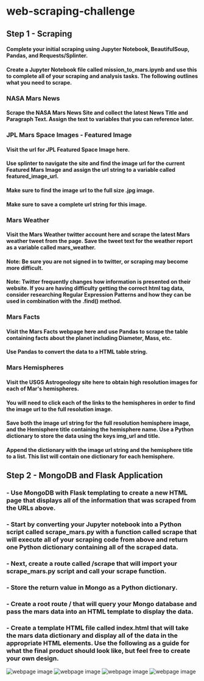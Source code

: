 # web-scraping-challenge
## Step 1 - Scraping
#### Complete your initial scraping using Jupyter Notebook, BeautifulSoup, Pandas, and Requests/Splinter.
#### Create a Jupyter Notebook file called mission_to_mars.ipynb and use this to complete all of your scraping and analysis tasks. The following outlines what you need to scrape.

### NASA Mars News
#### Scrape the NASA Mars News Site and collect the latest News Title and Paragraph Text. Assign the text to variables that you can reference later.

### JPL Mars Space Images - Featured Image
#### Visit the url for JPL Featured Space Image here.
#### Use splinter to navigate the site and find the image url for the current Featured Mars Image and assign the url string to a variable called featured_image_url.
#### Make sure to find the image url to the full size .jpg image.
#### Make sure to save a complete url string for this image.

### Mars Weather
#### Visit the Mars Weather twitter account here and scrape the latest Mars weather tweet from the page. Save the tweet text for the weather report as a variable called mars_weather.
#### Note: Be sure you are not signed in to twitter, or scraping may become more difficult.
#### Note: Twitter frequently changes how information is presented on their website. If you are having difficulty getting the correct html tag data, consider researching Regular Expression Patterns and how they can be used in combination with the .find() method.

### Mars Facts
#### Visit the Mars Facts webpage here and use Pandas to scrape the table containing facts about the planet including Diameter, Mass, etc.
#### Use Pandas to convert the data to a HTML table string.

### Mars Hemispheres
#### Visit the USGS Astrogeology site here to obtain high resolution images for each of Mar's hemispheres.
#### You will need to click each of the links to the hemispheres in order to find the image url to the full resolution image.
#### Save both the image url string for the full resolution hemisphere image, and the Hemisphere title containing the hemisphere name. Use a Python dictionary to store the data using the keys img_url and title.
#### Append the dictionary with the image url string and the hemisphere title to a list. This list will contain one dictionary for each hemisphere.

## Step 2 - MongoDB and Flask Application
### - Use MongoDB with Flask templating to create a new HTML page that displays all of the information that was scraped from the URLs above.
### - Start by converting your Jupyter notebook into a Python script called scrape_mars.py with a function called scrape that will execute all of your scraping code from above and return one Python dictionary containing all of the scraped data.
### - Next, create a route called /scrape that will import your scrape_mars.py script and call your scrape function.
### - Store the return value in Mongo as a Python dictionary.
### - Create a root route / that will query your Mongo database and pass the mars data into an HTML template to display the data.
### - Create a template HTML file called index.html that will take the mars data dictionary and display all of the data in the appropriate HTML elements. Use the following as a guide for what the final product should look like, but feel free to create your own design.

![webpage image](img/Jumbotron_webscrape.PNG)
![webpage image](img/Latest_news_webscrape.PNG)
![webpage image](img/Top_hemispheres_webscrape.PNG)
![webpage image](img/Bottom_hemispheres_webscrape.PNG)
